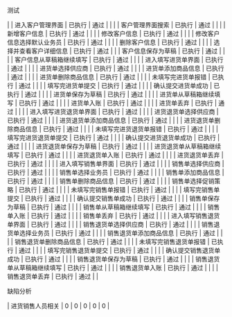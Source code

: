 测试

|   | 进入客户管理界面 | 已执行 | 通过 | |
|   | 客户管理界面搜索 | 已执行 | 通过 | |
|   | 新增客户信息 | 已执行 | 通过 |  |
|   | 修改客户信息 | 已执行 | 通过 |  |
|   | 修改客户信息选择默认业务员 | 已执行 | 通过 |  |
|   | 删除客户信息 | 已执行 | 通过 | |
|   | 选择并查看客户详细信息 | 已执行 | 通过 |
|   | 客户信息保存为草稿 | 已执行 | 通过 |  |
|   | 客户信息从草稿箱继续填写 | 已执行 | 通过 |  |
|   | 进入填写进货单界面 | 已执行 | 通过 | |
|   | 进货单选择供应商 | 已执行 | 通过 | |
|   | 进货单添加商品信息 | 已执行 | 通过 | |
|   | 进货单删除商品信息 | 已执行 | 通过 | |
|   | 未填写完进货单报错 | 已执行 | 通过 |  |
|   | 填写完进货单提交 | 已执行 | 通过 |  |
|   | 确认提交进货单成功 | 已执行 | 通过 |  |
|   | 进货单保存为草稿 | 已执行 | 通过 |  |
|   | 进货单从草稿箱继续填写 | 已执行 | 通过 |  |
|   | 进货单入账 | 已执行 | 通过 |  |
|   | 进货单丢弃 | 已执行 | 通过 |  |
|   | 进入填写进货退货单界面 | 已执行 | 通过 | |
|   | 进货退货单选择供应商 | 已执行 | 通过 | |
|   | 进货退货单添加商品信息 | 已执行 | 通过 | |
|   | 进货退货单删除商品信息 | 已执行 | 通过 | |
|   | 未填写完进货退货单报错 | 已执行 | 通过 |  |
|   | 填写完进货退货单提交 | 已执行 | 通过 |  |
|   | 确认提交进货退货单成功 | 已执行 | 通过 |  |
|   | 进货退货单保存为草稿 | 已执行 | 通过 |  |
|   | 进货退货单从草稿箱继续填写 | 已执行 | 通过 |  |
|   | 进货退货单入账 | 已执行 | 通过 |  |
|   | 进货退货单丢弃 | 已执行 | 通过 |  |
|   | 进入填写销售单界面 | 已执行 | 通过 | |
|   | 销售单选择供应商 | 已执行 | 通过 | |
|   | 销售单选择业务员 | 已执行 | 通过 | |
|   | 销售单添加商品信息 | 已执行 | 通过 | |
|   | 销售单删除商品信息 | 已执行 | 通过 | |
|   | 销售单选择促销策略 | 已执行 | 通过 | |
|   | 未填写完销售单报错 | 已执行 | 通过 |  |
|   | 填写完销售单提交 | 已执行 | 通过 |  |
|   | 确认提交销售单成功 | 已执行 | 通过 |  |
|   | 销售单保存为草稿 | 已执行 | 通过 |  |
|   | 销售单从草稿箱继续填写 | 已执行 | 通过 |  |
|   | 销售单入账 | 已执行 | 通过 |  |
|   | 销售单丢弃 | 已执行 | 通过 |  |
|   | 进入填写销售退货单界面 | 已执行 | 通过 | |
|   | 销售退货单选择供应商 | 已执行 | 通过 | |
|   | 销售退货单选择业务员 | 已执行 | 通过 | |
|   | 销售退货单添加商品信息 | 已执行 | 通过 | |
|   | 销售退货单删除商品信息 | 已执行 | 通过 | |
|   | 未填写完销售退货单报错 | 已执行 | 通过 |  |
|   | 填写完销售退货单提交 | 已执行 | 通过 |  |
|   | 确认提交销售退货单成功 | 已执行 | 通过 |  |
|   | 销售退货单保存为草稿 | 已执行 | 通过 |  |
|   | 销售退货单从草稿箱继续填写 | 已执行 | 通过 |  |
|   | 销售退货单入账 | 已执行 | 通过 |  |
|   | 销售退货单丢弃 | 已执行 | 通过 |  |

缺陷分析

| 进货销售人员相关 | 0 | 0 | 0 | 0 | 0 |